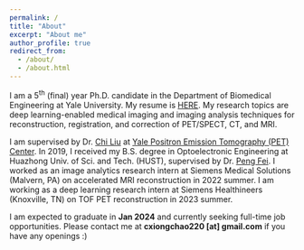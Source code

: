 ```yaml
---
permalink: /
title: "About"
excerpt: "About me"
author_profile: true
redirect_from: 
  - /about/
  - /about.html
---
```






I am a 5<sup>th</sup> (final) year Ph.D. candidate in the Department of Biomedical Engineering at Yale University. My resume is [HERE](https://xiongchaochen.github.io/cv/). My research topics are deep learning-enabled medical imaging and imaging analysis techniques for reconstruction, registration, and correction of PET/SPECT, CT, and MRI. 

I am supervised by Dr. [Chi Liu](https://medicine.yale.edu/profile/chi_liu/) at [Yale Positron Emission Tomography (PET) Center](https://medicine.yale.edu/pet/). In 2019, I received my B.S. degree in Optoelectronic Engineering at Huazhong Univ. of Sci. and Tech. (HUST), supervised by Dr. [Peng Fei](https://scholar.google.com/citations?user=gZ-U8XEAAAAJ&hl=en). I worked as an image analytics research intern at Siemens Medical Solutions (Malvern, PA) on accelerated MRI reconstruction in 2022 summer. I am working as a deep learning research intern at Siemens Healthineers (Knoxville, TN) on TOF PET reconstruction in 2023 summer.

I am expected to graduate in **Jan 2024** and currently seeking full-time job opportunities. Please contact me at **cxiongchao220 [at] gmail.com** if you have any openings :)
